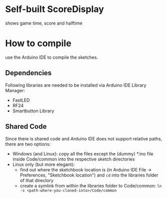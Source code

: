 # Self-built ScoreDisplay
shows game time, score and halftime

# How to compile
use the Arduino IDE to compile the sketches. 
## Dependencies
Following libraries are needed to be installed via Arduino IDE Library Manager:
- FastLED
- RF24
- Smartbutton Library
## Shared Code
Since there is shared code and Arduino IDE does not support relative paths, there are two options:
- Windows (and Linux):
copy all the files except the (dummy) *.ino file inside Code/common into the respective sketch directories
- Linux only (but more elegant):
  - find out where the sketchbook location is (in Arduino IDE File -> Preferences, "Sketchbook location") and `cd` into the libraries folder of that directory
  - create a symlink from within the libraries folder to Code/common: `ln -s <path-where-you-cloned-into>/Code/common`
 


